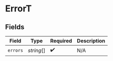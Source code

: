 # ErrorT


## Fields

| Field              | Type               | Required           | Description        |
| ------------------ | ------------------ | ------------------ | ------------------ |
| `errors`           | *string*[]         | :heavy_check_mark: | N/A                |